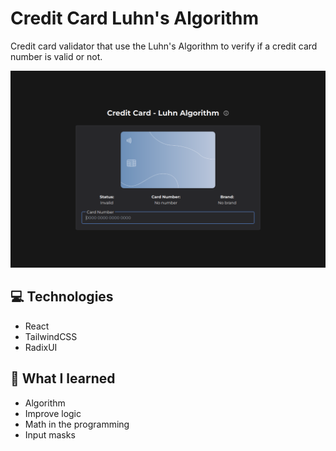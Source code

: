 # Credit Card Luhn's Algorithm
Credit card validator that use the Luhn's Algorithm to verify if a credit card number is valid or not.

![application screenshot](.github/screenshot.png)

## 💻 Technologies
- React
- TailwindCSS
- RadixUI

## 📔 What I learned
- Algorithm
- Improve logic
- Math in the programming
- Input masks
